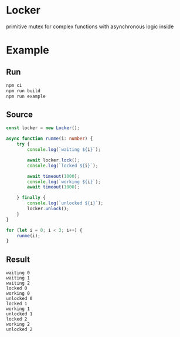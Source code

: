 Locker
=====================
primitive mutex for complex functions with asynchronous logic inside

# Example

## Run

```sh
npm ci
npm run build
npm run example
```

## Source

```typescript
const locker = new Locker();

async function runme(i: number) {
    try {
        console.log(`waiting ${i}`);

        await locker.lock();
        console.log(`locked ${i}`);

        await timeout(1000);
        console.log(`working ${i}`);
        await timeout(1000);

    } finally {
        console.log(`unlocked ${i}`);
        locker.unlock();
    }
}

for (let i = 0; i < 3; i++) {
    runme(i);
}
```

## Result

```output
waiting 0
waiting 1
waiting 2
locked 0
working 0
unlocked 0
locked 1
working 1
unlocked 1
locked 2
working 2
unlocked 2
```